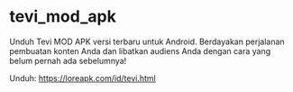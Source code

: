 # tevi_mod_apk
Unduh Tevi MOD APK versi terbaru untuk Android. Berdayakan perjalanan pembuatan konten Anda dan libatkan audiens Anda dengan cara yang belum pernah ada sebelumnya!

Unduh: https://loreapk.com/id/tevi.html
